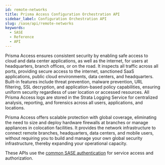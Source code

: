 ```yaml
---
id: remote-networks
title: Prisma Access Configuration Orchestration API
sidebar_label: Configuration Orchestration API
slug: /sase/api/remote-networks
keywords:
  - SASE
  - Reference
  - API
---
```


Prisma Access ensures consistent security by enabling safe access to cloud and data center applications, as well as the internet, for users at headquarters, branch offices, or on the road. It inspects all traffic across all ports, providing secure access to the internet, sanctioned SaaS applications, public cloud environments, data centers, and headquarters. Built-in features include threat prevention, malware prevention, URL filtering, SSL decryption, and application-based policy capabilities, ensuring uniform security regardless of user location or accessed resources. All Prisma Access logs are stored in the Strata Logging Service for centralized analysis, reporting, and forensics across all users, applications, and locations.

Prisma Access offers scalable protection with global coverage, eliminating the need to size and deploy hardware firewalls at branches or manage appliances in colocation facilities. It provides the network infrastructure to connect remote branches, headquarters, data centers, and mobile users, without requiring you to build and manage your own global security infrastructure, thereby expanding your operational capacity.

These APIs use the [common SASE authentication](/sase/docs/getstarted) for service access and authorization.